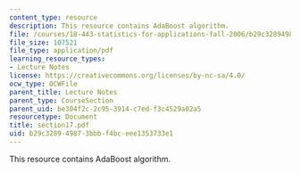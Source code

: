 ```yaml
---
content_type: resource
description: This resource contains AdaBoost algorithm.
file: /courses/18-443-statistics-for-applications-fall-2006/b29c328949873bbbf4bceee1353733e1_section17.pdf
file_size: 107521
file_type: application/pdf
learning_resource_types:
- Lecture Notes
license: https://creativecommons.org/licenses/by-nc-sa/4.0/
ocw_type: OCWFile
parent_title: Lecture Notes
parent_type: CourseSection
parent_uid: be304f2c-2c95-3914-c7ed-f3c4529a02a5
resourcetype: Document
title: section17.pdf
uid: b29c3289-4987-3bbb-f4bc-eee1353733e1
---
```

This resource contains AdaBoost algorithm.